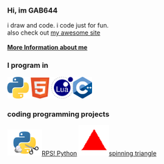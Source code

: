 <h3>Hi, im <b>GAB644</b></h3>
i draw and code. i code just for fun.
<br>
also check out <a href="https://sites.google.com/view/gab644">my awesome site</a>
<br>
<br>
<a href="https://sites.google.com/view/gab644/information"><b>More Information about me</b></a>


<h3>I program in</h3>
<img src="assets/Python.png" alt="Python" height="50" weight="50"><img src="assets/HTML.png" alt="HTML5" height="50" weight="50"><img src="assets/Lua.png" alt="Lua" height="50" weight="50"><img src="assets/C++.png" alt="C++" height="50" weight="50">

<h3>coding programming projects</h3>
<img src="https://raw.githubusercontent.com/GAB644/RPS-Python/refs/heads/main/Logo.png" height="60" weight="60"><a href="https://github.com/GAB644/RPS-Python">RPS! Python</a>
<img src="assets/sgf.png" height="70" weight="70"><a href="https://spinning-triangle.neocities.org">spinning triangle</a>




<!-- <br><br><br><br><br><br><br><br><br><br><br><br><br><br><br><br><br><br><br><br><br><br>
<img src="assets/97 Sem Título_20250724234747.png">
scrapped easter egg -->
